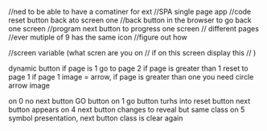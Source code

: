 //ned to be able to have a comatiner for ext
//SPA single page app
//code reset button back ato screen one
//back button in the browser to go back one screen
//program next button to progress one screen
// different pages
//ever mutiple of 9 has the same icon
//figure out how 

//screen variable (what scren are you on
// if on this screen display this
// )


dynamic button if page is 1 go to page 2 if page is greater than 1 reset to page 1
if page 1 image = arrow, if page is greater than one you need circle arrow image


on 0 no next button GO button 
on 1 go button turhs into reset button next button appears
on 4 next button changes to reveal  but same class
on 5 symbol presentation, next button class is clear again
